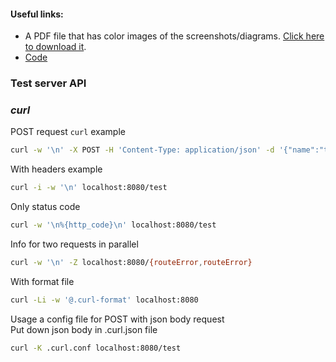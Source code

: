 #### Useful links:

- A PDF file that has color images of the screenshots/diagrams. [Click here to download it](https://packt.link/df1Dm).
- [Code](https://github.com/PacktPublishing/Accelerating-Server-Side-Development-with-Fastify)

### Test server API

### _curl_

POST request `curl` example

```bash
curl -w '\n' -X POST -H 'Content-Type: application/json' -d '{"name":"test"}' http://localhost:1234/json
```

With headers example

```bash
curl -i -w '\n' localhost:8080/test
```

Only status code

```bash
curl -w '\n%{http_code}\n' localhost:8080/test
```

Info for two requests in parallel

```bash
curl -w '\n' -Z localhost:8080/{routeError,routeError}
```

With format file

```bash
curl -Li -w '@.curl-format' localhost:8080
```

Usage a config file for POST with json body request  
Put down json body in .curl.json file

```bash
curl -K .curl.conf localhost:8080/test
```
